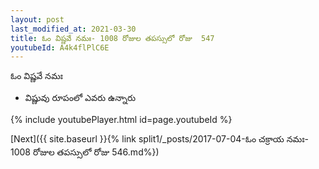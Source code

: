 ```yaml
---
layout: post
last_modified_at: 2021-03-30
title: ఓం విష్ణవే నమః- 1008 రోజుల తపస్సులో రోజు  547
youtubeId: A4k4flPlC6E
---
```

 
 
 ఓం విష్ణవే నమః  
 
 -  విష్ణువు రూపంలో ఎవరు ఉన్నారు 
 
  
 
  
 
 
 
 
 
 


{% include youtubePlayer.html id=page.youtubeId %}
 
[Next]({{ site.baseurl }}{% link  split1/_posts/2017-07-04-ఓం చక్రాయ నమః- 1008 రోజుల తపస్సులో రోజు  546.md%})
 
